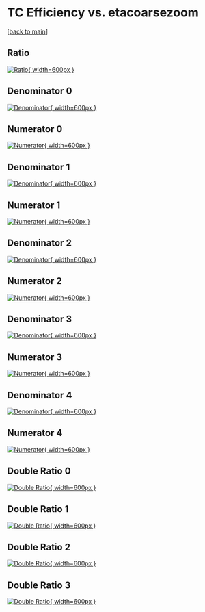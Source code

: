 # TC Efficiency vs. etacoarsezoom

[[back to main](./)]



## Ratio

[![Ratio](../mtv/var/TC_xtr_321_1_eff_etacoarsezoom.png){ width=600px }](../mtv/var/TC_xtr_321_1_eff_etacoarsezoom.pdf)

## Denominator 0

[![Denominator](../mtv/den/TC_xtr_321_1_eff_etacoarsezoom_den0.png){ width=600px }](../mtv/den/TC_xtr_321_1_eff_etacoarsezoom_den0.pdf)

## Numerator 0

[![Numerator](../mtv/num/TC_xtr_321_1_eff_etacoarsezoom_num0.png){ width=600px }](../mtv/num/TC_xtr_321_1_eff_etacoarsezoom_num0.pdf)

## Denominator 1

[![Denominator](../mtv/den/TC_xtr_321_1_eff_etacoarsezoom_den1.png){ width=600px }](../mtv/den/TC_xtr_321_1_eff_etacoarsezoom_den1.pdf)

## Numerator 1

[![Numerator](../mtv/num/TC_xtr_321_1_eff_etacoarsezoom_num1.png){ width=600px }](../mtv/num/TC_xtr_321_1_eff_etacoarsezoom_num1.pdf)

## Denominator 2

[![Denominator](../mtv/den/TC_xtr_321_1_eff_etacoarsezoom_den2.png){ width=600px }](../mtv/den/TC_xtr_321_1_eff_etacoarsezoom_den2.pdf)

## Numerator 2

[![Numerator](../mtv/num/TC_xtr_321_1_eff_etacoarsezoom_num2.png){ width=600px }](../mtv/num/TC_xtr_321_1_eff_etacoarsezoom_num2.pdf)

## Denominator 3

[![Denominator](../mtv/den/TC_xtr_321_1_eff_etacoarsezoom_den3.png){ width=600px }](../mtv/den/TC_xtr_321_1_eff_etacoarsezoom_den3.pdf)

## Numerator 3

[![Numerator](../mtv/num/TC_xtr_321_1_eff_etacoarsezoom_num3.png){ width=600px }](../mtv/num/TC_xtr_321_1_eff_etacoarsezoom_num3.pdf)

## Denominator 4

[![Denominator](../mtv/den/TC_xtr_321_1_eff_etacoarsezoom_den4.png){ width=600px }](../mtv/den/TC_xtr_321_1_eff_etacoarsezoom_den4.pdf)

## Numerator 4

[![Numerator](../mtv/num/TC_xtr_321_1_eff_etacoarsezoom_num4.png){ width=600px }](../mtv/num/TC_xtr_321_1_eff_etacoarsezoom_num4.pdf)

## Double Ratio 0

[![Double Ratio](../mtv/ratio/TC_xtr_321_1_eff_etacoarsezoom_ratio0.png){ width=600px }](../mtv/ratio/TC_xtr_321_1_eff_etacoarsezoom_ratio0.pdf)

## Double Ratio 1

[![Double Ratio](../mtv/ratio/TC_xtr_321_1_eff_etacoarsezoom_ratio1.png){ width=600px }](../mtv/ratio/TC_xtr_321_1_eff_etacoarsezoom_ratio1.pdf)

## Double Ratio 2

[![Double Ratio](../mtv/ratio/TC_xtr_321_1_eff_etacoarsezoom_ratio2.png){ width=600px }](../mtv/ratio/TC_xtr_321_1_eff_etacoarsezoom_ratio2.pdf)

## Double Ratio 3

[![Double Ratio](../mtv/ratio/TC_xtr_321_1_eff_etacoarsezoom_ratio3.png){ width=600px }](../mtv/ratio/TC_xtr_321_1_eff_etacoarsezoom_ratio3.pdf)

